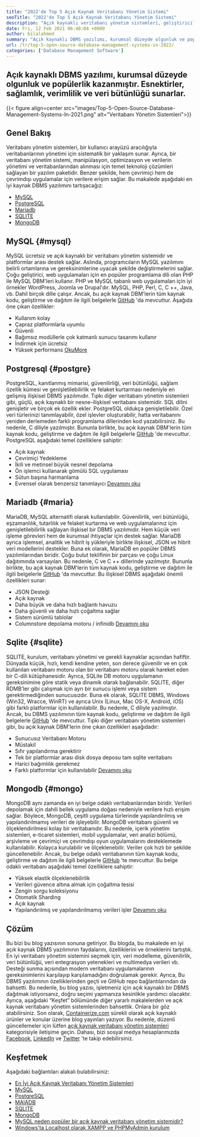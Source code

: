 ```yaml
---
title: "2022'de Top 5 Açık Kaynak Veritabanı Yönetim Sistemi" 
seoTitle: "2022'de Top 5 Açık Kaynak Veritabanı Yönetim Sistemi" 
description: "Açık kaynaklı veritabanı yönetim sistemleri, geliştiricilerin verilere erişmesi ve değiştirmesi için mantıksal bir kullanıcı arayüzü olan depolama alanı yönetir ve güvenli ve sağlam veri erişimi sağlar." 
date: Fri, 12 Feb 2021 06:48:04 +0000
author: bilalahmed
summary: "Açık kaynaklı DBMS yazılımı, kurumsal düzeyde olgunluk ve popülerlik kazanmıştır. Esnektirler, sağlamlık, verimlilik ve veri bütünlüğü sunarlar." 
url: /tr/top-5-open-source-database-management-systems-in-2022/
categories: ['Database Management Software']
---
```


## Açık kaynaklı DBMS yazılımı, kurumsal düzeyde olgunluk ve popülerlik kazanmıştır. Esnektirler, sağlamlık, verimlilik ve veri bütünlüğü sunarlar.

{{< figure align=center src="images/Top-5-Open-Source-Database-Management-Systems-In-2021.png" alt="Veritabanı Yönetim Sistemleri">}}


## Genel Bakış
Veritabanı yönetim sistemleri, bir kullanıcı arayüzü aracılığıyla veritabanlarının yönetimi için sistematik bir yaklaşım sunar. Ayrıca, bir veritabanı yönetim sistemi, manipülasyon, optimizasyon ve verilerin yönetimi ve veritabanlarından alınması için temel teknoloji çözümleri sağlayan bir yazılım paketidir. Benzer şekilde, hem çevrimiçi hem de çevrimdışı uygulamalar için verilere erişim sağlar. Bu makalede aşağıdaki en iyi kaynak DBMS yazılımını tartışacağız:
  * [MySQL][1]
  * [PostgreSQL][2]
  * [Mariadb][3]
  * [SQLITE][4]
  * [MongoDB][5]

## MySQL {#mysql}

MySQL ücretsiz ve açık kaynaklı bir veritabanı yönetim sistemidir ve platformlar arası destek sağlar. Aslında, programcıların MySQL yazılımını belirli ortamlarına ve gereksinimlerine uyacak şekilde değiştirmelerini sağlar. Çoğu geliştirici, web uygulamaları için en popüler programlama dili olan PHP ile MySQL DBM'leri kullanır. PHP ve MySQL tabanlı web uygulamaları için iyi örnekler WordPress, Joomla ve Drupal'dır. MySQL, PHP, Perl, C, C ++, Java, vb. Dahil birçok dille çalışır. Ancak, bu açık kaynak DBM'lerin tüm kaynak kodu, geliştirme ve dağıtım ile ilgili belgelerle [GitHub][6] 'da mevcuttur.
Aşağıda öne çıkan özellikler:
  * Kullanım kolay
  * Çapraz platformlarla uyumlu
  * Güvenli
  * Bağımsız modüllerle çok katmanlı sunucu tasarımı kullanır
  * İndirmek için ücretsiz
  * Yüksek performans
[Oku][7][More][7]

## Postgresql {#postgre}

PostgreSQL, kanıtlanmış mimarisi, güvenilirliği, veri bütünlüğü, sağlam özellik kümesi ve genişletilebilirlik ve felaket kurtarması nedeniyle en gelişmiş ilişkisel DBMS yazılımıdır. Tıpkı diğer veritabanı yönetim sistemleri gibi, güçlü, açık kaynaklı bir nesne-ilişkisel veritabanı sistemidir. SQL dilini genişletir ve birçok ek özellik ekler. PostgreSQL oldukça genişletilebilir. Özel veri türlerinizi tanımlayabilir, özel işlevler oluşturabilir, hatta veritabanını yeniden derlemeden farklı programlama dillerinden kod yazabilirsiniz. Bu nedenle, C diliyle yazılmıştır. Bununla birlikte, bu açık kaynak DBM'lerin tüm kaynak kodu, geliştirme ve dağıtım ile ilgili belgelerle [GitHub][8] 'de mevcuttur.
PostgreSQL aşağıdaki temel özelliklere sahiptir:
  * Açık kaynak
  * Çevrimiçi Yedekleme
  * İkili ve metinsel büyük nesnel depolama
  * Ön işlemci kullanarak gömülü SQL uygulaması
  * Sütun başına harmanlama
  * Evrensel olarak benzersiz tanımlayıcı
[Devamını oku][9]

## Mariadb {#maria}

MariaDB, MySQL alternatifi olarak kullanılabilir. Güvenilirlik, veri bütünlüğü, eşzamanlılık, tutarlılık ve felaket kurtarma ve web uygulamalarınız için genişletilebilirlik sağlayan ilişkisel bir DBMS yazılımıdır. Hem küçük veri işleme görevleri hem de kurumsal ihtiyaçlar için destek sağlar. MariaDB ayrıca işlemsel, analitik ve hibrit iş yükleriyle birlikte ilişkisel, JSON ve hibrit veri modellerini destekler. Buna ek olarak, MariaDB en popüler DBMS yazılımlarından biridir. Çoğu bulut teklifinin bir parçası ve çoğu Linux dağıtımında varsayılan. Bu nedenle, C ve C ++ dillerinde yazılmıştır. Bununla birlikte, bu açık kaynak DBM'lerin tüm kaynak kodu, geliştirme ve dağıtım ile ilgili belgelerle [GitHub][10] 'da mevcuttur.
Bu ilişkisel DBMS aşağıdaki önemli özellikleri sunar:
  * JSON Desteği
  * Açık kaynak
  * Daha büyük ve daha hızlı bağlantı havuzu
  * Daha güvenli ve daha hızlı çoğaltma sağlar
  * Sistem sürümlü tablolar
  * Columnstore depolama motoru / infinidb
[Devamını oku][11]

## Sqlite {#sqlite}

SQLITE, kurulum, veritabanı yönetimi ve gerekli kaynaklar açısından hafiftir. Dünyada küçük, hızlı, kendi kendine yeten, son derece güvenilir ve en çok kullanılan veritabanı motoru olan bir veritabanı motoru olarak hareket eden bir C-dili kütüphanesidir. Ayrıca, SQLite DB motoru uygulamanın gereksinimine göre statik veya dinamik olarak bağlanabilir. SQLITE, diğer RDMB'ler gibi çalışmak için ayrı bir sunucu işlemi veya sistem gerektirmediğinden sunucusızdır. Buna ek olarak, SQLITE DBMS, Windows (Win32, Wracce, WinRT) ve ayrıca Unix (Linux, Mac OS-X, Android, iOS) gibi farklı platformlar için kullanılabilir. Bu nedenle, C diliyle yazılmıştır. Ancak, bu DBMS yazılımının tüm kaynak kodu, geliştirme ve dağıtım ile ilgili belgelerle [GitHub][12] 'de mevcuttur.
Tıpkı diğer veritabanı yönetim sistemleri gibi, bu açık kaynak DBM'lerin öne çıkan özellikleri aşağıdadır:
  * Sunucusız Veritabanı Motoru
  * Müstakil
  * Sıfır yapılandırma gerektirir
  * Tek bir platformlar arası disk dosya deposu tam sqlite veritabanı
  * Harici bağımlılık gerekmez
  * Farklı platformlar için kullanılabilir
[Devamını oku][13]

## Mongodb {#mongo}

MongoDB aynı zamanda en iyi belge odaklı veritabanlarından biridir. Verileri depolamak için dahili bellek uygulama doğası nedeniyle verilere hızlı erişim sağlar. Böylece, MongoDB, çeşitli uygulama türlerinde yapılandırılmış ve yapılandırılmamış verileri de işleyebilir. MongoDB veritabanı güvenli ve ölçeklendirilmesi kolay bir veritabanıdır. Bu nedenle, içerik yönetim sistemleri, e-ticaret sistemleri, mobil uygulamalar, veri analizi bölümü, arşivleme ve çevrimiçi ve çevrimdışı oyun uygulamalarını desteklemede kullanılabilir. Kolayca kurulabilir ve ölçeklenebilir. Veriler çok hızlı bir şekilde güncellenebilir. Ancak, bu belge odaklı veritabanının tüm kaynak kodu, geliştirme ve dağıtım ile ilgili belgelerle [GitHub][14] 'te mevcuttur.
Bu belge odaklı veritabanı aşağıdaki temel özelliklere sahiptir:
  * Yüksek elastik ölçeklenebilirlik
  * Verileri güvence altına almak için çoğaltma tesisi
  * Zengin sorgu koleksiyonu
  * Otomatik Sharding
  * Açık kaynak
  * Yapılandırılmış ve yapılandırılmamış verileri işler
[Devamını oku][15]

## Çözüm
Bu bizi bu blog yazısının sonuna getiriyor. Bu blogda, bu makalede en iyi açık kaynak DBMS yazılımının faydalarını, özelliklerini ve örneklerini tartıştık. En iyi veritabanı yönetim sistemini seçmek için, veri modelleme, güvenilirlik, veri bütünlüğü, veri entegrasyon yetenekleri ve multimedya verileri vb. Desteği sunma açısından modern veritabanı uygulamalarının gereksinimlerini karşılayıp karşılamadığını doğrulamak gerekir. Ayrıca, Bu DBMS yazılımının özelliklerinden geçti ve GitHub repo bağlantılarından da bahsetti. Bu nedenle, bu blog yazısı, işletmeniz için açık kaynaklı bir DBMS dağıtmak istiyorsanız, doğru seçimi yapmanıza kesinlikle yardımcı olacaktır. Ayrıca, aşağıdaki “Keşfet” bölümünde diğer yararlı makalelerden ve açık kaynak veritabanı yönetim sistemlerinden bahsettik. Onlara bir göz atabilirsiniz.
Son olarak, [Containerize.com][16] sürekli olarak açık kaynaklı ürünler ve konular üzerine blog yayınları yazıyor. Bu nedenle, düzenli güncellemeler için lütfen [][17][açık kaynak veritabanı yönetim sistemleri][18] kategorisiyle iletişime geçin. Dahası, bizi sosyal medya hesaplarımızda [Facebook][19], [LinkedIn][20] ve [Twitter][21] 'te takip edebilirsiniz.

## Keşfetmek
Aşağıdaki bağlantıları alakalı bulabilirsiniz:
  * [En İyi Açık Kaynak Veritabanı Yönetim Sistemleri][18]
  * [MySQL][7]
  * [PostgreSQL][9]
  * [MAIADB][11]
  * [SQLITE][13]
  * [MongoDB][15]
  * [MySQL neden popüler bir açık kaynak veritabanı yönetim sistemidir?][22]
  * [Windows'ta Localhost olarak XAMPP ve PHPMyAdmin kurulum][23]



 [1]: #mysql
 [2]: #postgre
 [3]: #maria
 [4]: #sqlite
 [5]: #mongo
 [6]: https://github.com/mysql/mysql-server
 [7]: https://products.containerize.com/database-management-system/mysql
 [8]: https://github.com/postgres/postgres
 [9]: https://products.containerize.com/database-management-system/postgresql
 [10]: https://github.com/MariaDB/server
 [11]: https://products.containerize.com/database-management-system/mariadb
 [12]: https://github.com/sqlite/sqlite
 [13]: https://products.containerize.com/database-management-system/sqlite
 [14]: https://github.com/mongodb/mongo
 [15]: https://products.containerize.com/database-management-system/mongodb
 [16]: https://www.containerize.com/
 [17]: https://products.containerize.com/discussion-forum/
 [18]: https://products.containerize.com/database-management-system
 [19]: https://web.facebook.com/containerize
 [20]: https://www.linkedin.com/company/containerize/
 [21]: https://twitter.com/containerize_co
 [22]: https://blog.containerize.com/2021/02/18/why-mysql-is-a-popular-open-source-database-management-system/
 [23]: https://blog.containerize.com/database-management-software/how-to-setup-xampp-and-phpmyadmin-as-localhost-on-windows/
